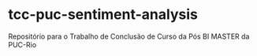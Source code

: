 # tcc-puc-sentiment-analysis
Repositório para o Trabalho de Conclusão de Curso da Pós BI MASTER da PUC-Rio
